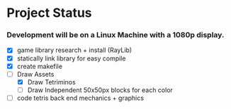 # Project Status
### Development will be on a Linux Machine with a 1080p display.
- [X] game library research + install (RayLib)
- [X] statically link library for easy compile
- [X] create makefile
- [ ] Draw Assets
    - [X] Draw Tetriminos
    - [ ] Draw Independent 50x50px blocks for each color
- [ ] code tetris back end mechanics + graphics